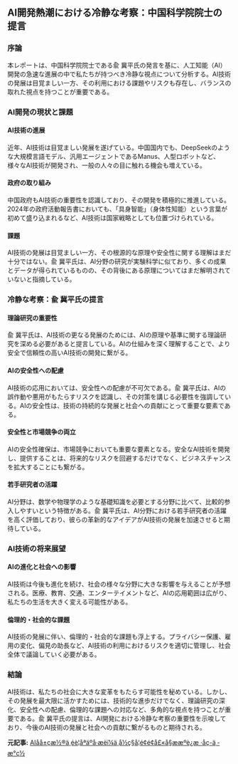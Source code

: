 ## AI開発熱潮における冷静な考察：中国科学院院士の提言

### 序論

本レポートは、中国科学院院士である兪 冀平氏の発言を基に、人工知能（AI）開発の急速な進展の中で私たちが持つべき冷静な視点について分析する。AI技術の発展は目覚ましい一方、その利用における課題やリスクも存在し、バランスの取れた視点を持つことが重要である。

### AI開発の現状と課題

#### AI技術の進展

近年、AI技術は目覚ましい発展を遂げている。中国国内でも、DeepSeekのような大規模言語モデル、汎用エージェントであるManus、人型ロボットなど、様々なAI技術が開発され、一般の人々の目に触れる機会も増えている。

#### 政府の取り組み

中国政府もAI技術の重要性を認識しており、その開発を積極的に推進している。2024年の政府活動報告書においても、「具身智能」（身体性知能）という言葉が初めて盛り込まれるなど、AI技術は国家戦略としても位置づけられている。

#### 課題

AI技術の発展は目覚ましい一方、その根源的な原理や安全性に関する理解はまだ十分ではない。兪 冀平氏は、AI分野の研究が実験科学に似ており、多くの成果とデータが得られているものの、その背後にある原理についてはまだ解明されていないと指摘している。

### 冷静な考察：兪 冀平氏の提言

#### 理論研究の重要性

兪 冀平氏は、AI技術の更なる発展のためには、AIの原理や基準に関する理論研究を深める必要があると提言している。AIの仕組みを深く理解することで、より安全で信頼性の高いAI技術の開発に繋がる。

#### AIの安全性への配慮

AI技術の応用においては、安全性への配慮が不可欠である。兪 冀平氏は、AIの誤作動や悪用がもたらすリスクを認識し、その対策を講じる必要性を強調している。AIの安全性は、技術の持続的な発展と社会への貢献にとって重要な要素である。

#### 安全性と市場競争の両立

AIの安全性確保は、市場競争においても重要な要素となる。安全なAI技術を開発し、提供することは、将来的なリスクを回避するだけでなく、ビジネスチャンスを拡大することにも繋がる。

#### 若手研究者の活躍

AI分野は、数学や物理学のような基礎知識を必要とする分野に比べて、比較的参入しやすいという特徴がある。兪 冀平氏は、AI分野における若手研究者の活躍を高く評価しており、彼らの革新的なアイデアがAI技術の発展を加速させると期待している。

### AI技術の将来展望

#### AIの進化と社会への影響

AI技術は今後も進化を続け、社会の様々な分野に大きな影響を与えることが予想される。医療、教育、交通、エンターテイメントなど、AIの応用範囲は広がり、私たちの生活を大きく変える可能性がある。

#### 倫理的・社会的な課題

AI技術の発展に伴い、倫理的・社会的な課題も浮上する。プライバシー保護、雇用の変化、偏見の助長など、AI技術の利用におけるリスクを適切に管理し、社会全体で議論していく必要がある。

### 結論

AI技術は、私たちの社会に大きな変革をもたらす可能性を秘めている。しかし、その発展を最大限に活かすためには、技術的な進歩だけでなく、理論研究の深化、安全性への配慮、倫理的な課題への対応など、多角的な視点を持つことが重要である。兪 冀平氏の提言は、AI開発における冷静な考察の重要性を示唆しており、今後のAI技術の発展と社会への貢献に繋がるものと期待される。


**元記事:** [AIåå±ç­æ½®ä¸éè¦åªäºå·æèï¼ä¸­å½ç§å­¦é¢é¢å£«å§ææºè¿æ ·åç­-ä¸­æ°ç½](https://www.chinanews.com.cn/cj/2025/03-23/10387570.shtml)